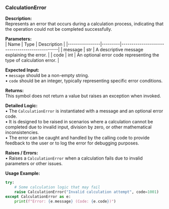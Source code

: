 ### CalculationError

**Description:**  
Represents an error that occurs during a calculation process, indicating that the operation could not be completed successfully.

**Parameters:**  
| Name           | Type    | Description                                   |
|----------------|---------|-----------------------------------------------|
| message        | str     | A descriptive message explaining the error.  |
| code           | int     | An optional error code representing the type of calculation error. |

**Expected Input:**  
• `message` should be a non-empty string.  
• `code` should be an integer, typically representing specific error conditions.

**Returns:**  
This symbol does not return a value but raises an exception when invoked.

**Detailed Logic:**  
• The `CalculationError` is instantiated with a message and an optional error code.  
• It is designed to be raised in scenarios where a calculation cannot be completed due to invalid input, division by zero, or other mathematical inconsistencies.  
• The error can be caught and handled by the calling code to provide feedback to the user or to log the error for debugging purposes.

**Raises / Errors:**  
• Raises a `CalculationError` when a calculation fails due to invalid parameters or other issues.

**Usage Example:**  
```python
try:
    # Some calculation logic that may fail
    raise CalculationError("Invalid calculation attempt", code=1001)
except CalculationError as e:
    print(f"Error: {e.message} (Code: {e.code})")
```